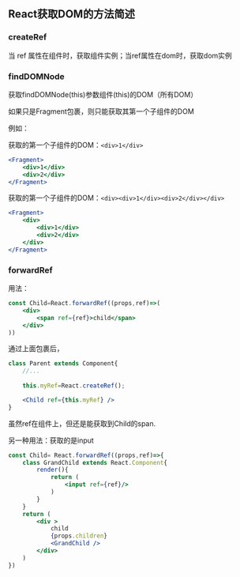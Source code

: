 ## React获取DOM的方法简述

### createRef
当 ref 属性在组件时，获取组件实例；当ref属性在dom时，获取dom实例

### findDOMNode

获取findDOMNode(this)参数组件(this)的DOM（所有DOM）

如果只是Fragment包裹，则只能获取其第一个子组件的DOM

例如：

获取的第一个子组件的DOM：`<div>1</div>`

```jsx
<Fragment>
    <div>1</div>
    <div>2</div>
</Fragment>
```

获取的第一个子组件的DOM：`<div><div>1</div><div>2</div></div>`

```jsx
<Fragment>
    <div>
        <div>1</div>
        <div>2</div>
    </div>
</Fragment>
```

### forwardRef

用法：
```jsx
const Child=React.forwardRef((props,ref)=>(
    <div>
        <span ref={ref}>child</span>
    </div>
))
```
通过上面包裹后，

```jsx
class Parent extends Component{
    //...
    
    this.myRef=React.createRef();

    <Child ref={this.myRef} />
}
```
虽然ref在组件上，但还是能获取到Child的span.

另一种用法：获取的是input
```jsx
const Child= React.forwardRef((props,ref)=>{
    class GrandChild extends React.Component{
        render(){
            return (
                <input ref={ref}/>
            )
        }
    }
    return (
        <div >
            child
            {props.children}
            <GrandChild />
        </div>
    )
})

```
